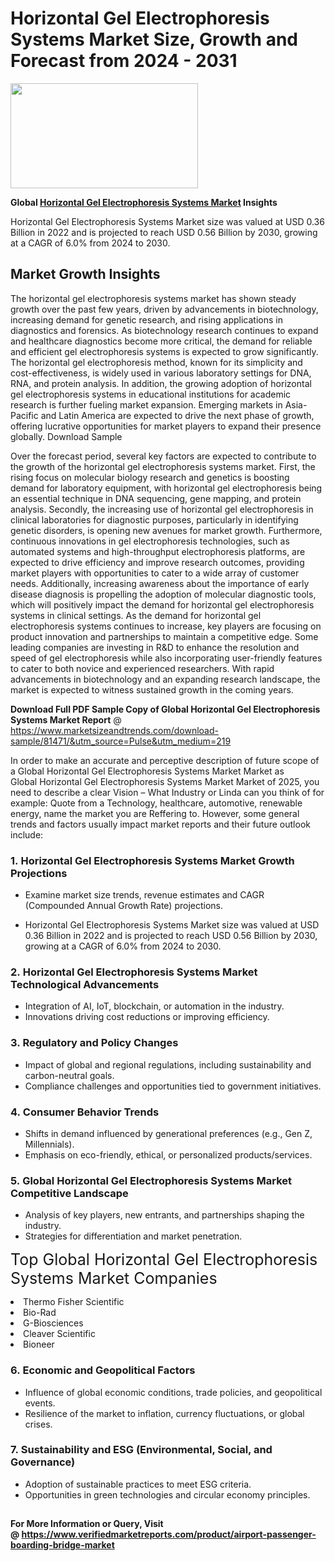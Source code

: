 <H1>Horizontal Gel Electrophoresis Systems Market Size, Growth and Forecast from 2024 - 2031</H1><img class="aligncenter size-medium wp-image-584254" src="https://thirdeyenews.in/wp-content/uploads/2024/09/Global-Market-Research-300x168.jpeg" alt="" width="300" height="168" /><p><strong>Global&nbsp;<a href="https://www.marketsizeandtrends.com/download-sample/81471/&amp;utm_source=Pulse&amp;utm_medium=219">Horizontal Gel Electrophoresis Systems Market</a> Insights</strong></p><p>Horizontal Gel Electrophoresis Systems Market size was valued at USD 0.36 Billion in 2022 and is projected to reach USD 0.56 Billion by 2030, growing at a CAGR of 6.0% from 2024 to 2030.</p><p><h2>Market Growth Insights</h2> <p>The horizontal gel electrophoresis systems market has shown steady growth over the past few years, driven by advancements in biotechnology, increasing demand for genetic research, and rising applications in diagnostics and forensics. As biotechnology research continues to expand and healthcare diagnostics become more critical, the demand for reliable and efficient gel electrophoresis systems is expected to grow significantly. The horizontal gel electrophoresis method, known for its simplicity and cost-effectiveness, is widely used in various laboratory settings for DNA, RNA, and protein analysis. In addition, the growing adoption of horizontal gel electrophoresis systems in educational institutions for academic research is further fueling market expansion. Emerging markets in Asia-Pacific and Latin America are expected to drive the next phase of growth, offering lucrative opportunities for market players to expand their presence globally. Download Sample </p> <p>Over the forecast period, several key factors are expected to contribute to the growth of the horizontal gel electrophoresis systems market. First, the rising focus on molecular biology research and genetics is boosting demand for laboratory equipment, with horizontal gel electrophoresis being an essential technique in DNA sequencing, gene mapping, and protein analysis. Secondly, the increasing use of horizontal gel electrophoresis in clinical laboratories for diagnostic purposes, particularly in identifying genetic disorders, is opening new avenues for market growth. Furthermore, continuous innovations in gel electrophoresis technologies, such as automated systems and high-throughput electrophoresis platforms, are expected to drive efficiency and improve research outcomes, providing market players with opportunities to cater to a wide array of customer needs. Additionally, increasing awareness about the importance of early disease diagnosis is propelling the adoption of molecular diagnostic tools, which will positively impact the demand for horizontal gel electrophoresis systems in clinical settings. As the demand for horizontal gel electrophoresis systems continues to increase, key players are focusing on product innovation and partnerships to maintain a competitive edge. Some leading companies are investing in R&D to enhance the resolution and speed of gel electrophoresis while also incorporating user-friendly features to cater to both novice and experienced researchers. With rapid advancements in biotechnology and an expanding research landscape, the market is expected to witness sustained growth in the coming years. </p><p><span class=""><strong>Download Full PDF Sample Copy of Global Horizontal Gel Electrophoresis Systems Market Report</strong> @ <a href="https://www.marketsizeandtrends.com/download-sample/81471/&amp;utm_source=Pulse&amp;utm_medium=219" target="_blank">https://www.marketsizeandtrends.com/download-sample/81471/&amp;utm_source=Pulse&amp;utm_medium=219</a></span></p><p>In order to make an accurate and perceptive description of future scope of a Global&nbsp;Horizontal Gel Electrophoresis Systems Market Market as Global&nbsp;Horizontal Gel Electrophoresis Systems Market Market of 2025, you need to describe a clear Vision &ndash; What Industry or Linda can you think of for example: Quote from a Technology, healthcare, automotive, renewable energy, name the market you are Reffering to. However, some general trends and factors usually impact market reports and their future outlook include:</p><h3>1.&nbsp;<strong>Horizontal Gel Electrophoresis Systems Market Growth Projections</strong></h3><ul><li>Examine market size trends, revenue estimates and CAGR (Compounded Annual Growth Rate) projections.</li><li><p>Horizontal Gel Electrophoresis Systems Market size was valued at USD 0.36 Billion in 2022 and is projected to reach USD 0.56 Billion by 2030, growing at a CAGR of 6.0% from 2024 to 2030.</p></li></ul><h3>2.&nbsp;<strong>Horizontal Gel Electrophoresis Systems Market Technological Advancements</strong></h3><ul><li>Integration of AI, IoT, blockchain, or automation in the industry.</li><li>Innovations driving cost reductions or improving efficiency.</li></ul><h3>3.&nbsp;<strong>Regulatory and Policy Changes</strong></h3><ul><li>Impact of global and regional regulations, including sustainability and carbon-neutral goals.</li><li>Compliance challenges and opportunities tied to government initiatives.</li></ul><h3>4.&nbsp;<strong>Consumer Behavior Trends</strong></h3><ul><li>Shifts in demand influenced by generational preferences (e.g., Gen Z, Millennials).</li><li>Emphasis on eco-friendly, ethical, or personalized products/services.</li></ul><h3>5.&nbsp;<strong>Global Horizontal Gel Electrophoresis Systems Market Competitive Landscape</strong></h3><ul><li>Analysis of key players, new entrants, and partnerships shaping the industry.</li><li>Strategies for differentiation and market penetration.</li></ul><p data-pm-slice="1 1 []"><span style="color: inherit; font-family: inherit; font-size: 25px;">Top Global Horizontal Gel Electrophoresis Systems Market Companies</span></p><div class="" data-test-id=""><p><li>Thermo Fisher Scientific</li><li> Bio-Rad</li><li> G-Biosciences</li><li> Cleaver Scientific</li><li> Bioneer</li></p></div><h3>6.&nbsp;<strong>Economic and Geopolitical Factors</strong></h3><ul><li>Influence of global economic conditions, trade policies, and geopolitical events.</li><li>Resilience of the market to inflation, currency fluctuations, or global crises.</li></ul><h3>7.&nbsp;<strong>Sustainability and ESG (Environmental, Social, and Governance)</strong></h3><ul><li>Adoption of sustainable practices to meet ESG criteria.</li><li>Opportunities in green technologies and circular economy principles.</li></ul><h2><strong style="font-size: 14px;">For More Information or Query, Visit @&nbsp;</strong><a style="background-color: #ffffff; font-size: 14px;" href="https://www.marketsizeandtrends.com/report/horizontal-gel-electrophoresis-systems-market/" target="_blank">https://www.verifiedmarketreports.com/product/airport-passenger-boarding-bridge-market</a></h2>
